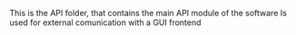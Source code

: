 This is the API folder, that contains the main API module of the software
Is used for external comunication with a GUI frontend